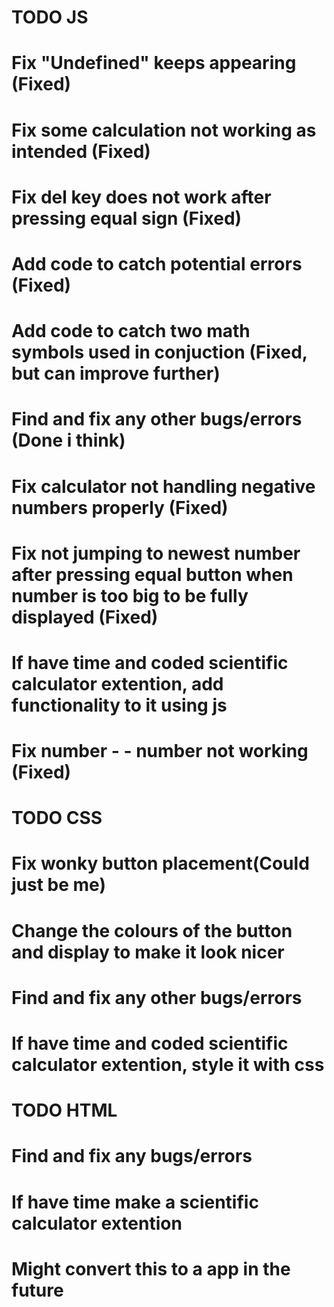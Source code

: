 # TODO JS
# Fix "Undefined" keeps appearing (Fixed)
# Fix some calculation not working as intended (Fixed)
# Fix del key does not work after pressing equal sign (Fixed)
# Add code to catch potential errors (Fixed)
# Add code to catch two math symbols used in conjuction (Fixed, but can improve further)
# Find and fix any other bugs/errors (Done i think)
# Fix calculator not handling negative numbers properly (Fixed)
# Fix not jumping to newest number after pressing equal button when number is too big to be fully displayed (Fixed)
# If have time and coded scientific calculator extention, add functionality to it using js
# Fix number - - number not working (Fixed)

# TODO CSS
# Fix wonky button placement(Could just be me)
# Change the colours of the button and display to make it look nicer
# Find and fix any other bugs/errors
# If have time and coded scientific calculator extention, style it with css

# TODO HTML
# Find and fix any bugs/errors
# If have time make a scientific calculator extention

# Might convert this to a app in the future
